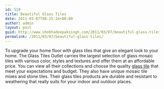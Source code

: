 ```yaml
---
id: 519
title: Beautiful Glass Tiles
date: 2011-03-07T08:25:24+00:00
author: admin
layout: post
guid: http://www.shobhadeepaksingh.com/2011/03/07/beautiful-glass-tiles/
permalink: /2011/03/07/beautiful-glass-tiles/
---
```

To upgrade your home floor with glass tiles that give an elegant look to your home. The Glass Tiles Outlet carries the largest selection of glass mosaic tiles with various color, styles and textures and offer them at an affordable price. You can view all their collections and choose the quality [glass tile](http://www.glasstilesoutlet.com/) that meet your expectations and budget. They also have unique mosaic tile mixes and stone tiles. Their glass tiles products are durable and resistant to weathering that really suits for your indoor and outdoor places.